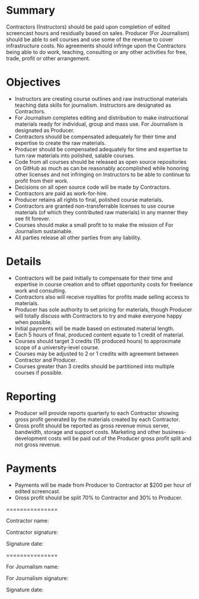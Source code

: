 # Summary

Contractors (Instructors) should be paid upon completion of edited screencast hours and residually based on sales.  Producer (For Journalism) should be able to sell courses and use some of the revenue to cover infrastructure costs. No agreements should infringe upon the Contractors being able to do work, teaching, consulting or any other activities for free, trade, profit or other arrangement. 

# Objectives

* Instructors are creating course outlines and raw instructional materials teaching data skills for journalism. Instructors are designated as Contractors.
* For Journalism completes editing and distribution to make instructional materials ready for individual, group and mass use. For Journalism is designated as Producer.
* Contractors should be compensated adequately for their time and expertise to create the raw materials.
* Producer should be compensated adequately for time and expertise to turn raw materials into polished, salable courses.
* Code from all courses should be released as open source repositories on GitHub as much as can be reasonably accomplished while honoring other licenses and not infringing on Instructors to be able to continue to profit from their work.
* Decisions on all open source code will be made by Contractors.
* Contractors are paid as work-for-hire.
* Producer retains all rights to final, polished course materials.
* Contractors are granted non-transferrable licenses to use course materials (of which they contributed raw materials) in any manner they see fit forever.
* Courses should make a small profit to to make the mission of For Journalism sustainable.
* All parties release all other parties from any liability.

# Details

* Contractors will be paid initially to compensate for their time and expertise in course creation and to offset opportunity costs for freelance work and consulting.
* Contractors also will receive royalties for profits made selling access to materials.
* Producer has sole authority to set pricing for materials, though Producer will totally discuss with Contractors to try and make everyone happy when possible.
* Initial payments will be made based on estimated material length.
* Each 5 hours of final, produced content equate to 1 credit of material.
* Courses should target 3 credits (15 produced hours) to approximate scope of a university-level course.
* Courses may be adjusted to 2 or 1 credits with agreement between Contractor and Producer. 
* Courses greater than 3 credits should be partitioned into multiple courses if possible.

# Reporting

* Producer will provide reports quarterly to each Contractor showing gross profit generated by the materials created by each Contractor.
* Gross profit should be reported as gross revenue minus server, bandwidth, storage and support costs. Marketing and other business-development costs will be paid out of the Producer gross profit split and not gross revenue.

# Payments

* Payments will be made from Producer to Contractor at $200 per hour of edited screencast.
* Gross profit should be split 70% to Contractor and 30% to Producer.

===============

Contractor name:

Contractor signature:

Signature date:

===============

For Journalism name:

For Journalism  signature:

Signature date:
